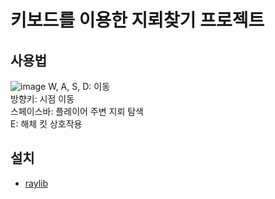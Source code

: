# 키보드를 이용한 지뢰찾기 프로젝트
## 사용법
![image](https://user-images.githubusercontent.com/54760813/173017009-3d9f1e79-5a60-4773-8358-6423b3a41eea.png)
W, A, S, D: 이동<br>
방향키: 시점 이동<br>
스페이스바: 플레이어 주변 지뢰 탐색<br>
E: 해체 킷 상호작용<br>

## 설치
- [raylib](https://github.com/raysan5/raylib)